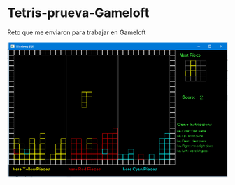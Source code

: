 # Tetris-prueva-Gameloft
Reto que me enviaron para trabajar en Gameloft

![GitHub Logo](tetris.png)
